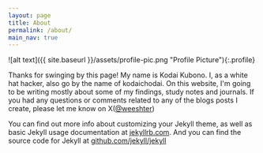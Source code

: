 ```yaml
---
layout: page
title: About
permalink: /about/
main_nav: true
---
```


![alt text]({{ site.baseurl }}/assets/profile-pic.png "Profile Picture"){:.profile}

Thanks for swinging by this page! My name is Kodai Kubono. I, as a white hat hacker, also go by the name of kodaichodai. On this website, I'm going to be writing mostly about some of my findings, study notes and journals. If you had any questions or comments related to any of the blogs posts I create, please let me know on X([@weeshter](https://twitter.com/weeshter))

You can find out more info about customizing your Jekyll theme, as well as basic Jekyll usage documentation at [jekyllrb.com](http://jekyllrb.com/). And you can find the source code for Jekyll at [github.com/jekyll/jekyll](https://github.com/jekyll/jekyll)

[centrarium]: https://github.com/bencentra/centrarium
[bencentra]: http://bencentra.com
[jekyll]: https://github.com/jekyll/jekyll
